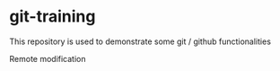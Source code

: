 # git-training
This repository is used to demonstrate some git / github functionalities 


Remote modification
